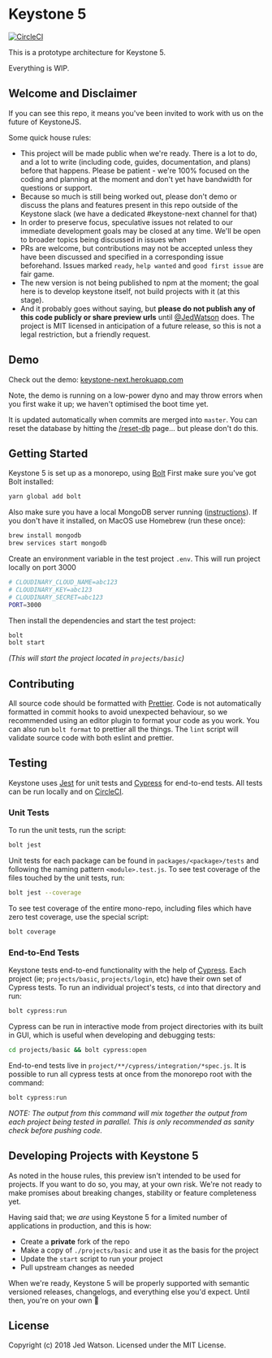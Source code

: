 # Keystone 5

[![CircleCI](https://circleci.com/gh/keystonejs/keystone-5.svg?style=shield&circle-token=6b4c9e250b2b61403b64c9b66ab7f4de6b0b4dde)](https://circleci.com/gh/keystonejs/keystone-5)

This is a prototype architecture for Keystone 5.

Everything is WIP.

## Welcome and Disclaimer

If you can see this repo, it means you've been invited to work with us on the future of KeystoneJS.

Some quick house rules:

- This project will be made public when we're ready.
  There is a lot to do, and a lot to write (including code, guides, documentation, and plans) before that happens.
  Please be patient - we're 100% focused on the coding and planning at the moment and don't yet have bandwidth for questions or support.
- Because so much is still being worked out,
  please don't demo or discuss the plans and features present in this repo outside of the Keystone slack
  (we have a dedicated #keystone-next channel for that)
- In order to preserve focus, speculative issues not related to our immediate development goals may be closed at any time.
  We'll be open to broader topics being discussed in issues when
- PRs are welcome, but contributions may not be accepted unless they have been discussed and specified in a corresponding issue beforehand.
  Issues marked `ready`, `help wanted` and `good first issue` are fair game.
- The new version is not being published to npm at the moment; the goal here is to develop keystone itself,
  not build projects with it (at this stage).
- And it probably goes without saying, but **please do not publish any of this code publicly or share preview urls** until
  [@JedWatson](https://github.com/JedWatson) does.
  The project is MIT licensed in anticipation of a future release, so this is not a legal restriction, but a friendly request.

## Demo

Check out the demo: [keystone-next.herokuapp.com](http://keystone-next.herokuapp.com)

Note, the demo is running on a low-power dyno and may throw errors when you first wake it up;
we haven't optimised the boot time yet.

It is updated automatically when commits are merged into `master`.
You can reset the database by hitting the [/reset-db](http://keystone-next.herokuapp.com/reset-db) page... but please don't do this.

## Getting Started

Keystone 5 is set up as a monorepo, using [Bolt](http://boltpkg.com)
First make sure you've got Bolt installed:

```sh
yarn global add bolt
```

Also make sure you have a local MongoDB server running
([instructions](https://docs.mongodb.com/manual/installation/)).
If you don't have it installed, on MacOS use Homebrew (run these once):

```sh
brew install mongodb
brew services start mongodb
```
Create an environment variable in the test project `.env`. This will run project locally on port 3000

```sh
# CLOUDINARY_CLOUD_NAME=abc123
# CLOUDINARY_KEY=abc123
# CLOUDINARY_SECRET=abc123
PORT=3000
```

Then install the dependencies and start the test project:

```sh
bolt
bolt start
```

_(This will start the project located in `projects/basic`)_

## Contributing

All source code should be formatted with [Prettier](https://github.com/prettier/prettier).
Code is not automatically formatted in commit hooks to avoid unexpected behaviour,
so we recommended using an editor plugin to format your code as you work.
You can also run `bolt format` to prettier all the things.
The `lint` script will validate source code with both eslint and prettier.

## Testing

Keystone uses [Jest](https://facebook.github.io/jest) for unit tests and [Cypress](https://www.cypress.io) for end-to-end tests.
All tests can be run locally and on [CircleCI](https://circleci.com/gh/keystonejs/keystone-5).

### Unit Tests

To run the unit tests, run the script:

```sh
bolt jest
```

Unit tests for each package can be found in `packages/<package>/tests` and following the naming pattern `<module>.test.js`.
To see test coverage of the files touched by the unit tests, run:

```sh
bolt jest --coverage
```

To see test coverage of the entire mono-repo, including files which have zero test coverage,
use the special script:

```sh
bolt coverage
```

### End-to-End Tests

Keystone tests end-to-end functionality with the help of [Cypress](https://www.cypress.io).
Each project (ie; `projects/basic`, `projects/login`, etc) have their own set of Cypress tests.
To run an individual project's tests, `cd` into that directory and run:

```sh
bolt cypress:run
```

Cypress can be run in interactive mode from project directories with its built in GUI,
which is useful when developing and debugging tests: 

```sh
cd projects/basic && bolt cypress:open
```

End-to-end tests live in `project/**/cypress/integration/*spec.js`.
It is possible to run all cypress tests at once from the monorepo root with the command:

```sh
bolt cypress:run
```

_NOTE: The output from this command will mix together the output from each project being tested in parallel._
_This is only recommended as sanity check before pushing code._

## Developing Projects with Keystone 5

As noted in the house rules, this preview isn't intended to be used for projects.
If you want to do so, you may, at your own risk.
We're not ready to make promises about breaking changes, stability or feature completeness yet.

Having said that; we _are_ using Keystone 5 for a limited number of applications in production, and this is how:

- Create a **private** fork of the repo
- Make a copy of `./projects/basic` and use it as the basis for the project
- Update the `start` script to run your project
- Pull upstream changes as needed

When we're ready, Keystone 5 will be properly supported with semantic versioned releases,
changelogs, and everything else you'd expect.
Until then, you're on your own 🙂

## License

Copyright (c) 2018 Jed Watson. Licensed under the MIT License.
